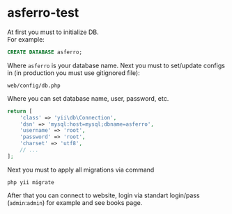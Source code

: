 # asferro-test

At first you must to initialize DB.  
For example:  
```sql
CREATE DATABASE asferro;
```
Where `asferro` is your database name.
Next you must to set/update configs in (in production you must use gitignored file):  
```
web/config/db.php
```
Where you can set database name, user, password, etc.
```php
return [
    'class' => 'yii\db\Connection',
    'dsn' => 'mysql:host=mysql;dbname=asferro',
    'username' => 'root',
    'password' => 'root',
    'charset' => 'utf8',
    // ...
];
```
Next you must to apply all migrations via command  
```
php yii migrate
```
After that you can connect to website, login via standart login/pass (`admin`:`admin`) for example and see books page.
